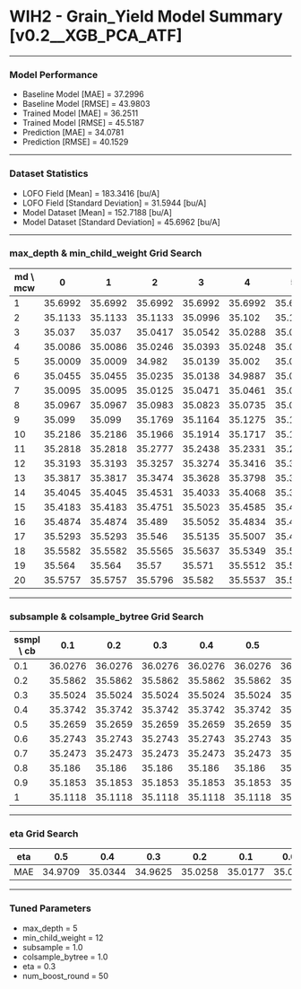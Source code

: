 # WIH2 - Grain_Yield Model Summary [v0.2__XGB_PCA_ATF]

***

### Model Performance

- Baseline Model [MAE] = 37.2996
- Baseline Model [RMSE] = 43.9803
- Trained Model [MAE] = 36.2511
- Trained Model [RMSE] = 45.5187
- Prediction [MAE] = 34.0781
- Prediction [RMSE] = 40.1529
***

### Dataset Statistics

- LOFO Field [Mean] = 183.3416 [bu/A]
- LOFO Field [Standard Deviation] = 31.5944 [bu/A]
- Model Dataset [Mean] = 152.7188 [bu/A]
- Model Dataset [Standard Deviation] = 45.6962 [bu/A]
***

### max_depth & min_child_weight Grid Search

|   md \ mcw |       0 |       1 |       2 |       3 |       4 |       5 |       6 |       7 |       8 |       9 |      10 |      11 |      12 |      13 |      14 |      15 |      16 |      17 |      18 |      19 |      20 |
|------------|---------|---------|---------|---------|---------|---------|---------|---------|---------|---------|---------|---------|---------|---------|---------|---------|---------|---------|---------|---------|---------|
|          1 | 35.6992 | 35.6992 | 35.6992 | 35.6992 | 35.6992 | 35.6992 | 35.6992 | 35.6992 | 35.6644 | 35.7518 | 35.7518 | 35.6833 | 35.6833 | 35.6833 | 35.6833 | 35.6833 | 35.6905 | 35.6905 | 35.7164 | 35.7164 | 35.7509 |
|          2 | 35.1133 | 35.1133 | 35.1133 | 35.0996 | 35.102  | 35.1191 | 35.1703 | 35.1638 | 35.2029 | 35.1453 | 35.1854 | 35.1515 | 35.1545 | 35.1408 | 35.1925 | 35.1192 | 35.3421 | 35.1558 | 35.1518 | 35.2074 | 35.2779 |
|          3 | 35.037  | 35.037  | 35.0417 | 35.0542 | 35.0288 | 35.0066 | 35.0331 | 35.088  | 35.078  | 35.0364 | 35.0856 | 35.0347 | 35.0683 | 35.0523 | 35.1024 | 35.0444 | 35.0701 | 35.0877 | 35.1077 | 35.1081 | 35.0964 |
|          4 | 35.0086 | 35.0086 | 35.0246 | 35.0393 | 35.0248 | 35.0252 | 35.041  | 34.986  | 35.0053 | 35.0002 | 35.0162 | 35.0054 | 35.0054 | 35.0473 | 34.9977 | 35.0273 | 35.0333 | 35.0231 | 35.0157 | 35.0315 | 35.0106 |
|          5 | 35.0009 | 35.0009 | 34.982  | 35.0139 | 35.002  | 35.0206 | 35.0256 | 35.0505 | 35.0475 | 35.0354 | 35.0541 | 35.0473 | 34.9625 | 35.0133 | 35.0102 | 35.0611 | 35.0229 | 35.0619 | 35.0066 | 35.0063 | 35.0374 |
|          6 | 35.0455 | 35.0455 | 35.0235 | 35.0138 | 34.9887 | 35.0076 | 35.0384 | 35.0336 | 34.9842 | 35.0385 | 35.0358 | 35.0315 | 35.0551 | 35.0283 | 35.0527 | 35.0527 | 35.1031 | 35.0632 | 35.0465 | 35.0161 | 35.0473 |
|          7 | 35.0095 | 35.0095 | 35.0125 | 35.0471 | 35.0461 | 35.0371 | 35.0145 | 35.0261 | 35.0361 | 35.0539 | 35.0174 | 35.0815 | 35.0079 | 35.0385 | 35.0346 | 35.0758 | 35.0556 | 35.0824 | 35.0198 | 34.9967 | 35.0406 |
|          8 | 35.0967 | 35.0967 | 35.0983 | 35.0823 | 35.0735 | 35.0657 | 35.0822 | 35.0887 | 35.0347 | 35.065  | 35.0708 | 35.0878 | 35.1316 | 35.094  | 35.0512 | 35.04   | 35.0575 | 35.0674 | 35.0895 | 35.0766 | 35.0288 |
|          9 | 35.099  | 35.099  | 35.1769 | 35.1164 | 35.1275 | 35.1306 | 35.1125 | 35.132  | 35.1246 | 35.132  | 35.1152 | 35.1293 | 35.1394 | 35.115  | 35.0538 | 35.0809 | 35.1136 | 35.082  | 35.0173 | 35.0577 | 35.0327 |
|         10 | 35.2186 | 35.2186 | 35.1966 | 35.1914 | 35.1717 | 35.1784 | 35.1719 | 35.1941 | 35.2185 | 35.1447 | 35.1766 | 35.1421 | 35.1311 | 35.1544 | 35.1409 | 35.0945 | 35.1587 | 35.1149 | 35.092  | 35.0643 | 35.0781 |
|         11 | 35.2818 | 35.2818 | 35.2777 | 35.2438 | 35.2331 | 35.2596 | 35.2123 | 35.2648 | 35.2339 | 35.1997 | 35.2262 | 35.2027 | 35.1964 | 35.199  | 35.2209 | 35.192  | 35.1575 | 35.1172 | 35.1153 | 35.1466 | 35.1086 |
|         12 | 35.3193 | 35.3193 | 35.3257 | 35.3274 | 35.3416 | 35.3344 | 35.2603 | 35.3135 | 35.2947 | 35.2692 | 35.2299 | 35.2657 | 35.2413 | 35.2781 | 35.2104 | 35.1661 | 35.1928 | 35.1665 | 35.177  | 35.1739 | 35.1308 |
|         13 | 35.3817 | 35.3817 | 35.3474 | 35.3628 | 35.3798 | 35.3548 | 35.3561 | 35.3507 | 35.3154 | 35.2958 | 35.3018 | 35.2982 | 35.264  | 35.2671 | 35.2054 | 35.2154 | 35.1983 | 35.1653 | 35.1702 | 35.1953 | 35.1768 |
|         14 | 35.4045 | 35.4045 | 35.4531 | 35.4033 | 35.4068 | 35.3991 | 35.3561 | 35.3887 | 35.3514 | 35.354  | 35.3101 | 35.3056 | 35.291  | 35.3372 | 35.2424 | 35.251  | 35.2426 | 35.2371 | 35.2107 | 35.2153 | 35.1844 |
|         15 | 35.4183 | 35.4183 | 35.4751 | 35.5023 | 35.4585 | 35.412  | 35.4219 | 35.4121 | 35.3931 | 35.3497 | 35.348  | 35.3314 | 35.3545 | 35.325  | 35.2919 | 35.2944 | 35.2657 | 35.2563 | 35.2017 | 35.2517 | 35.2042 |
|         16 | 35.4874 | 35.4874 | 35.489  | 35.5052 | 35.4834 | 35.4835 | 35.438  | 35.4343 | 35.4042 | 35.3669 | 35.3539 | 35.3768 | 35.3636 | 35.3495 | 35.2992 | 35.2713 | 35.2846 | 35.294  | 35.2575 | 35.2528 | 35.2418 |
|         17 | 35.5293 | 35.5293 | 35.546  | 35.5135 | 35.5007 | 35.4777 | 35.4565 | 35.4674 | 35.4032 | 35.4181 | 35.3892 | 35.3967 | 35.3795 | 35.3714 | 35.3567 | 35.3113 | 35.3283 | 35.3164 | 35.255  | 35.2648 | 35.2162 |
|         18 | 35.5582 | 35.5582 | 35.5565 | 35.5637 | 35.5349 | 35.5085 | 35.4673 | 35.4787 | 35.4443 | 35.4043 | 35.4236 | 35.4038 | 35.3838 | 35.3844 | 35.3562 | 35.3367 | 35.3403 | 35.3283 | 35.2753 | 35.278  | 35.2748 |
|         19 | 35.564  | 35.564  | 35.57   | 35.571  | 35.5512 | 35.5273 | 35.4844 | 35.4916 | 35.4518 | 35.4458 | 35.4236 | 35.4166 | 35.3907 | 35.4026 | 35.3751 | 35.3417 | 35.3558 | 35.317  | 35.3248 | 35.2898 | 35.2769 |
|         20 | 35.5757 | 35.5757 | 35.5796 | 35.582  | 35.5537 | 35.5288 | 35.5027 | 35.5058 | 35.4666 | 35.4424 | 35.4344 | 35.4198 | 35.3959 | 35.4199 | 35.3729 | 35.3708 | 35.3499 | 35.3392 | 35.3134 | 35.2978 | 35.2523 |

***

### subsample & colsample_bytree Grid Search

|   ssmpl \ cb |     0.1 |     0.2 |     0.3 |     0.4 |     0.5 |     0.6 |     0.7 |     0.8 |     0.9 |     1.0 |
|--------------|---------|---------|---------|---------|---------|---------|---------|---------|---------|---------|
|          0.1 | 36.0276 | 36.0276 | 36.0276 | 36.0276 | 36.0276 | 36.0276 | 36.0276 | 36.0276 | 36.0276 | 35.7163 |
|          0.2 | 35.5862 | 35.5862 | 35.5862 | 35.5862 | 35.5862 | 35.5862 | 35.5862 | 35.5862 | 35.5862 | 35.5863 |
|          0.3 | 35.5024 | 35.5024 | 35.5024 | 35.5024 | 35.5024 | 35.5024 | 35.5024 | 35.5024 | 35.5024 | 35.3857 |
|          0.4 | 35.3742 | 35.3742 | 35.3742 | 35.3742 | 35.3742 | 35.3742 | 35.3742 | 35.3742 | 35.3742 | 35.2907 |
|          0.5 | 35.2659 | 35.2659 | 35.2659 | 35.2659 | 35.2659 | 35.2659 | 35.2659 | 35.2659 | 35.2659 | 35.2826 |
|          0.6 | 35.2743 | 35.2743 | 35.2743 | 35.2743 | 35.2743 | 35.2743 | 35.2743 | 35.2743 | 35.2743 | 35.1987 |
|          0.7 | 35.2473 | 35.2473 | 35.2473 | 35.2473 | 35.2473 | 35.2473 | 35.2473 | 35.2473 | 35.2473 | 35.1975 |
|          0.8 | 35.186  | 35.186  | 35.186  | 35.186  | 35.186  | 35.186  | 35.186  | 35.186  | 35.186  | 35.0135 |
|          0.9 | 35.1853 | 35.1853 | 35.1853 | 35.1853 | 35.1853 | 35.1853 | 35.1853 | 35.1853 | 35.1853 | 35.1137 |
|          1   | 35.1118 | 35.1118 | 35.1118 | 35.1118 | 35.1118 | 35.1118 | 35.1118 | 35.1118 | 35.1118 | 34.9625 |

***

### eta Grid Search

| eta   |     0.5 |     0.4 |     0.3 |     0.2 |     0.1 |    0.01 |   0.001 |
|-------|---------|---------|---------|---------|---------|---------|---------|
| MAE   | 34.9709 | 35.0344 | 34.9625 | 35.0258 | 35.0177 | 35.0322 |  62.033 |

***

### Tuned Parameters

- max_depth = 5
- min_child_weight = 12
- subsample = 1.0
- colsample_bytree = 1.0
- eta = 0.3
- num_boost_round = 50
